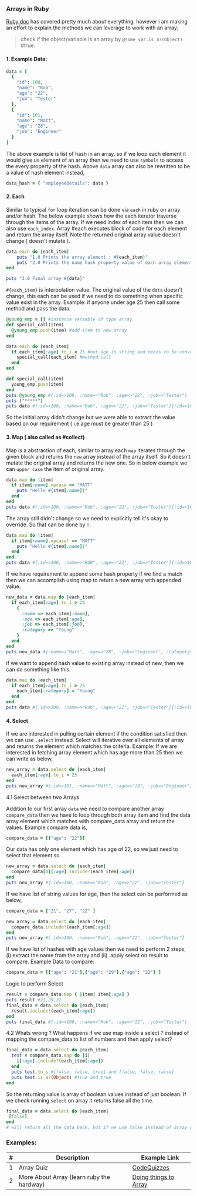 ### Arrays in Ruby

[Ruby doc](https://ruby-doc.org/core-2.4.1/Array.html#method-i-each) has covered pretty much about everything, however i am making an effort to explain the methods we can leverage to work with an array.

> check if the object/variable is an array by `@some_var.is_a?(Object)` #true.

#### 1. Example Data:

```ruby
data = [
  {
    "id": 100,
    "name": "Rob",
    "age": "22",
    "job": "Tester"
  },
  {
    "id": 101,
    "name": "Matt",
    "age": "28",
    "job": "Engineer"
  }
]
```
The above example is list of hash in an array. so if we loop each element it would give us element of an array then we need to use `symbols` to access the every property of the hash. Above `data` array can also be rewritten to be a value of hash element instead,
```ruby
data_hash = { "employeeDetails": data }
```

#### 2. Each  

Similar to typical `for` loop iteration can be done via `each` in ruby on array and/or hash. The below example shows how the each iterator traverse through the items of the array. If we need index of each item then we can also use `each_index`. Array #each executes block of code for each element and return the array itself. Note the returned original array value doesn't change ( doesn't mutate ).

```ruby
data.each do |each_item|
    puts "1.0 Prints the array element : #{each_item}"
    puts "2.0 Prints the name hash property value of each array element : #{each_item[:name]}"
end

puts "3.0 Final array #{data}"
```
`#{each_item}` is interpolation value. The original value of the `data` doesn't change, this each can be used if we need to do something when specific value exist in the array. Example: if anyone under age 25 then call some method and pass the data.
``` ruby
@young_emp = [] #instance variable of type array
def special_call(item)
  @young_emp.push(item) #add item to new array
end

data.each do |each_item|
  if each_item[:age].to_i < 25 #our age is string and needs to be converted to integer so `to_i`
    special_call(each_item) #method call
  end
end

def special_call(item)
  young_emp.push(item)
end
puts @young_emp #{:id=>100, :name=>"Rob", :age=>"22", :job=>"Tester"}
puts ("*****")
puts data #{:id=>100, :name=>"Rob", :age=>"22", :job=>"Tester"}{:id=>101, :name=>"Matt", :age=>"28", :job=>"Engineer"}
```
So the initial array didn't change but we were able to extract the value based on our requirement ( i.e age must be greater than 25 )

#### 3. Map ( also called as #collect)

Map is a abstraction of each, similar to array.each `map` iterates through the given block and returns the `new` array instead of the array itself. So it doesn't mutate the original array and returns the new one. So in below example we can `upper case` the item of original array.

```ruby
data.map do |item|
  if item[:name].upcase == "MATT"
    puts "Hello #{item[:name]}"
  end
end
puts data #{:id=>100, :name=>"Rob", :age=>"22", :job=>"Tester"}{:id=>101, :name=>"Matt", :age=>"28", :job=>"Engineer"}
```
The array still didn't change so we need to explicitly tell it's okay to override. So that can be done by `!`.
```ruby
data.map do |item|
  if item[:name].upcase! == "MATT"
    puts "Hello #{item[:name]}"
  end
end
puts data #{:id=>100, :name=>"ROB", :age=>"22", :job=>"Tester"}{:id=>101, :name=>"MATT", :age=>"28", :job=>"Engineer"}
```
If we have requirement to append some hash property if we find a match then we can accomplish using map to return a new array with appended value.
```ruby
new_data = data.map do |each_item|
  if each_item[:age].to_i > 25
    {
      :name => each_item[:name],
      :age => each_item[:age],
      :job => each_item[:job],
      :category => "Young"
    }
  end
end
puts new_data #{:name=>"Matt", :age=>"28", :job=>"Engineer", :category=>"Young"}
```
if we want to append hash value to existing array instead of new, then we can do something like this.
```ruby
data.map do |each_item|
  if each_item[:age].to_i > 25
    each_item[:category] = "Young"
  end
end
puts data #{:id=>100, :name=>"Rob", :age=>"22", :job=>"Tester"}{:id=>101, :name=>"Matt", :age=>"28", :job=>"Engineer", :category=>"Young"}
```

#### 4. Select

If we are interested in pulling certain element if the condition satisfied then we can use `.select` instead. Select will iterative over all elements of array and returns the element which matches the criteria. Example: If we are interested in fetching array element which has age more than 25 then we can write as below,
```ruby
new_array = data.select do |each_item|
  each_item[:age].to_i > 25
end
puts new_array #{:id=>101, :name=>"Matt", :age=>"28", :job=>"Engineer"}
```
4.1 Select between two Arrays

Addition to our first array `data` we need to compare another array `compare_data` then we have to loop through both array item and find the data array element which matches with compare_data array and return the values. Example compare data is,
```ruby
compare_data = [{"age": "22"}]
```
Our data has only one element which has age of 22, so we just need to select that element so
```ruby
new_array = data.select do |each_item|
  compare_data[0][:age].include?(each_item[:age])
end
puts new_array #{:id=>100, :name=>"Rob", :age=>"22", :job=>"Tester"}
```
If we have list of string values for age, then the select can be performed as below,
```ruby
compare_data = ["21", "27", "22" ]

new_array = data.select do |each_item|
  compare_data.include?(each_item[:age])
end
puts new_array #{:id=>100, :name=>"Rob", :age=>"22", :job=>"Tester"}
```
If we have list of hashes with age values then we need to perform 2 steps, (i) extract the name from the array and (ii). apply select on result to compare.
Example Data to compare:   
```ruby
compare_data = [{"age": "21"},{"age": "29"},{"age": "22"} ]
```
Logic to perform Select
```ruby
result = compare_data.map { |item| item[:age] }
puts result #21,29,22
final_data = data.select do |each_item|
  result.include?(each_item[:age])
end
puts final_data #{:id=>100, :name=>"Rob", :age=>"22", :job=>"Tester"}
```
4.2 Whats wrong ?
What happens if we use map inside a select ? instead of mapping the compare_data to list of numbers and then apply select?
```ruby
final_data = data.select do |each_item|
  test = compare_data.map do |i|
    i[:age].include?(each_item[:age])
  end
  puts test.to_s #[false, false, true] and [false, false, false]
  puts test.is_a?(Object) #true and true
end
```
So the returning value is array of boolean values instead of just boolean. If we check running `select` on array it returns false all the time.
```ruby
final_data = data.select do |each_item|
 [false]
end
# will return all the data back, but if we use false instead of array of false it will return nil.
```
### Examples:
| # | Description | Example Link |
| --- | --- | --- |
| 1 | Array Quiz |  [CodeQuizzes](http://www.codequizzes.com/ruby/intermediate/array-methods-practice) |
| 2 | More About Array (learn ruby the hardway) | [Doing things to Array](https://learnrubythehardway.org/book/ex38.html)|
